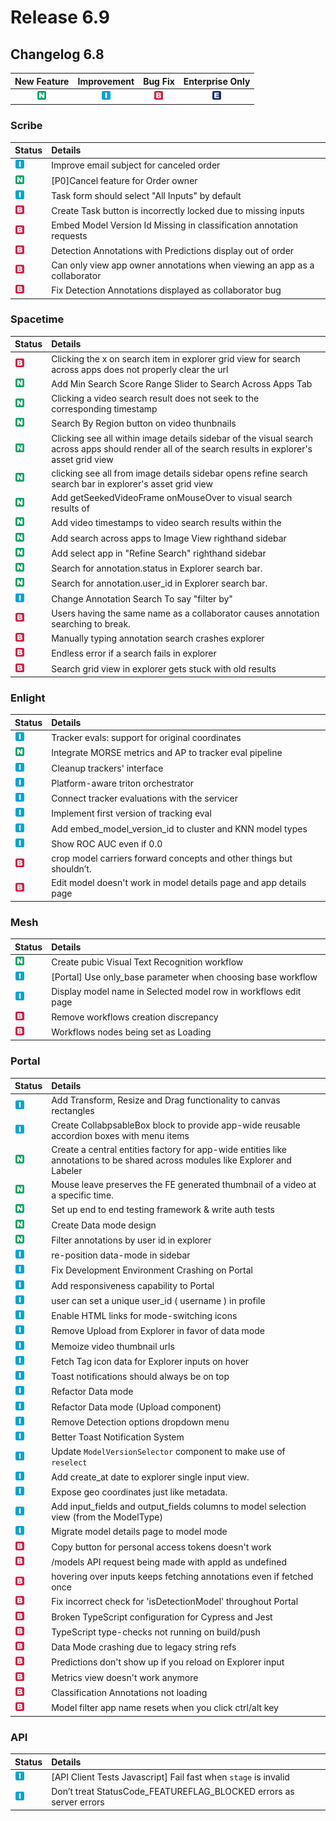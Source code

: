 # Release 6.9

## Changelog 6.8

| New Feature | Improvement | Bug Fix | Enterprise Only |
| :---: | :---: | :---: | :---: |
| ![](../../.gitbook/assets/new_feature%20%281%29%20%281%29%20%287%29.jpg) | ![](../../.gitbook/assets/improvement%20%2819%29%20%281%29.jpg) | ![](../../.gitbook/assets/bug%20%28196%29%20%28452%29%20%289%29.jpg) | ![](../../.gitbook/assets/enterprise%20%2818%29%20%2816%29%20%281%29%20%285%29.jpg) |

### Scribe

| Status | Details |
| :--- | :--- |
| ![](../../.gitbook/assets/improvement%20%2819%29%20%281%29.jpg) | Improve email subject for canceled order |
| ![](../../.gitbook/assets/new_feature%20%281%29%20%281%29%20%287%29.jpg) | \[P0\]Cancel feature for Order owner |
| ![](../../.gitbook/assets/improvement%20%2819%29%20%281%29.jpg) | Task form should select "All Inputs" by default |
| ![](../../.gitbook/assets/bug%20%28196%29%20%28452%29%20%289%29.jpg) | Create Task button is incorrectly locked due to missing inputs |
| ![](../../.gitbook/assets/bug%20%28196%29%20%28452%29%20%289%29.jpg) | Embed Model Version Id Missing in classification annotation requests |
| ![](../../.gitbook/assets/bug%20%28196%29%20%28452%29%20%289%29.jpg) | Detection Annotations with Predictions display out of order |
| ![](../../.gitbook/assets/bug%20%28196%29%20%28452%29%20%289%29.jpg) | Can only view app owner annotations when viewing an app as a collaborator |
| ![](../../.gitbook/assets/bug%20%28196%29%20%28452%29%20%289%29.jpg) | Fix Detection Annotations displayed as collaborator bug |

### Spacetime

| Status | Details |
| :--- | :--- |
| ![](../../.gitbook/assets/bug%20%28196%29%20%28452%29%20%289%29.jpg) | Clicking the x on search item in explorer grid view for search across apps does not properly clear the url |
| ![](../../.gitbook/assets/new_feature%20%281%29%20%281%29%20%287%29.jpg) | Add Min Search Score Range Slider to Search Across Apps Tab |
| ![](../../.gitbook/assets/new_feature%20%281%29%20%281%29%20%287%29.jpg) | Clicking a video search result does not seek to the corresponding timestamp |
| ![](../../.gitbook/assets/new_feature%20%281%29%20%281%29%20%287%29.jpg) | Search By Region button on video thunbnails |
| ![](../../.gitbook/assets/new_feature%20%281%29%20%281%29%20%287%29.jpg) | Clicking see all within image details sidebar of the visual search across apps should render all of the search results in explorer's asset grid view |
| ![](../../.gitbook/assets/new_feature%20%281%29%20%281%29%20%287%29.jpg) | clicking see all from image details sidebar opens refine search search bar in explorer's asset grid view |
| ![](../../.gitbook/assets/new_feature%20%281%29%20%281%29%20%287%29.jpg) | Add getSeekedVideoFrame onMouseOver to visual search results of |
| ![](../../.gitbook/assets/new_feature%20%281%29%20%281%29%20%287%29.jpg) | Add video timestamps to video search results within the |
| ![](../../.gitbook/assets/new_feature%20%281%29%20%281%29%20%287%29.jpg) | Add search across apps to Image View righthand sidebar |
| ![](../../.gitbook/assets/new_feature%20%281%29%20%281%29%20%287%29.jpg) | Add select app in "Refine Search" righthand sidebar |
| ![](../../.gitbook/assets/new_feature%20%281%29%20%281%29%20%287%29.jpg) | Search for annotation.status in Explorer search bar. |
| ![](../../.gitbook/assets/new_feature%20%281%29%20%281%29%20%287%29.jpg) | Search for annotation.user\_id in Explorer search bar. |
| ![](../../.gitbook/assets/improvement%20%2819%29%20%281%29.jpg) | Change Annotation Search To say "filter by" |
| ![](../../.gitbook/assets/bug%20%28196%29%20%28452%29%20%289%29.jpg) | Users having the same name as a collaborator causes annotation searching to break. |
| ![](../../.gitbook/assets/bug%20%28196%29%20%28452%29%20%289%29.jpg) | Manually typing annotation search crashes explorer |
| ![](../../.gitbook/assets/bug%20%28196%29%20%28452%29%20%289%29.jpg) | Endless error if a search fails in explorer |
| ![](../../.gitbook/assets/bug%20%28196%29%20%28452%29%20%289%29.jpg) | Search grid view in explorer gets stuck with old results |

### Enlight

| Status | Details |
| :--- | :--- |
| ![](../../.gitbook/assets/improvement%20%2819%29%20%281%29.jpg) | Tracker evals: support for original coordinates |
| ![](../../.gitbook/assets/new_feature%20%281%29%20%281%29%20%287%29.jpg) | Integrate MORSE metrics and AP to tracker eval pipeline |
| ![](../../.gitbook/assets/improvement%20%2819%29%20%281%29.jpg) | Cleanup trackers' interface |
| ![](../../.gitbook/assets/improvement%20%2819%29%20%281%29.jpg) | Platform-aware triton orchestrator |
| ![](../../.gitbook/assets/improvement%20%2819%29%20%281%29.jpg) | Connect tracker evaluations with the servicer |
| ![](../../.gitbook/assets/improvement%20%2819%29%20%281%29.jpg) | Implement first version of tracking eval |
| ![](../../.gitbook/assets/improvement%20%2819%29%20%281%29.jpg) | Add embed\_model\_version\_id to cluster and KNN model types |
| ![](../../.gitbook/assets/improvement%20%2819%29%20%281%29.jpg) | Show ROC AUC even if 0.0 |
| ![](../../.gitbook/assets/bug%20%28196%29%20%28452%29%20%289%29.jpg) | crop model carriers forward concepts and other things but shouldn’t. |
| ![](../../.gitbook/assets/bug%20%28196%29%20%28452%29%20%289%29.jpg) | Edit model doesn't work in model details page and app details page |

### Mesh

| Status | Details |
| :--- | :--- |
| ![](../../.gitbook/assets/new_feature%20%281%29%20%281%29%20%287%29.jpg) | Create pubic Visual Text Recognition workflow |
| ![](../../.gitbook/assets/improvement%20%2819%29%20%281%29.jpg) | \[Portal\] Use only\_base parameter when choosing base workflow |
| ![](../../.gitbook/assets/improvement%20%2819%29%20%281%29.jpg) | Display model name in Selected model row in workflows edit page |
| ![](../../.gitbook/assets/bug%20%28196%29%20%28452%29%20%289%29.jpg) | Remove workflows creation discrepancy |
| ![](../../.gitbook/assets/bug%20%28196%29%20%28452%29%20%289%29.jpg) | Workflows nodes being set as Loading |

### Portal

| Status | Details |
| :--- | :--- |
| ![](../../.gitbook/assets/improvement%20%2819%29%20%281%29.jpg) | Add Transform, Resize and Drag functionality to canvas rectangles |
| ![](../../.gitbook/assets/improvement%20%2819%29%20%281%29.jpg) | Create CollabpsableBox block to provide app-wide reusable accordion boxes with menu items |
| ![](../../.gitbook/assets/new_feature%20%281%29%20%281%29%20%287%29.jpg) | Create a central entities factory for app-wide entities like annotations to be shared across modules like Explorer and Labeler |
| ![](../../.gitbook/assets/new_feature%20%281%29%20%281%29%20%287%29.jpg) | Mouse leave preserves the FE generated thumbnail of a video at a specific time. |
| ![](../../.gitbook/assets/new_feature%20%281%29%20%281%29%20%287%29.jpg) | Set up end to end testing framework & write auth tests |
| ![](../../.gitbook/assets/new_feature%20%281%29%20%281%29%20%287%29.jpg) | Create Data mode design |
| ![](../../.gitbook/assets/new_feature%20%281%29%20%281%29%20%287%29.jpg) | Filter annotations by user id in explorer |
| ![](../../.gitbook/assets/improvement%20%2819%29%20%281%29.jpg) | re-position data-mode in sidebar |
| ![](../../.gitbook/assets/improvement%20%2819%29%20%281%29.jpg) | Fix Development Environment Crashing on Portal |
| ![](../../.gitbook/assets/improvement%20%2819%29%20%281%29.jpg) | Add responsiveness capability to Portal |
| ![](../../.gitbook/assets/improvement%20%2819%29%20%281%29.jpg) | user can set a unique user\_id \( username \) in profile |
| ![](../../.gitbook/assets/improvement%20%2819%29%20%281%29.jpg) | Enable HTML links for mode-switching icons |
| ![](../../.gitbook/assets/improvement%20%2819%29%20%281%29.jpg) | Remove Upload from Explorer in favor of data mode |
| ![](../../.gitbook/assets/improvement%20%2819%29%20%281%29.jpg) | Memoize video thumbnail urls |
| ![](../../.gitbook/assets/improvement%20%2819%29%20%281%29.jpg) | Fetch Tag icon data for Explorer inputs on hover |
| ![](../../.gitbook/assets/improvement%20%2819%29%20%281%29.jpg) | Toast notifications should always be on top |
| ![](../../.gitbook/assets/improvement%20%2819%29%20%281%29.jpg) | Refactor Data mode |
| ![](../../.gitbook/assets/improvement%20%2819%29%20%281%29.jpg) | Refactor Data mode \(Upload component\) |
| ![](../../.gitbook/assets/improvement%20%2819%29%20%281%29.jpg) | Remove Detection options dropdown menu |
| ![](../../.gitbook/assets/improvement%20%2819%29%20%281%29.jpg) | Better Toast Notification System |
| ![](../../.gitbook/assets/improvement%20%2819%29%20%281%29.jpg) | Update `ModelVersionSelector` component to make use of `reselect` |
| ![](../../.gitbook/assets/improvement%20%2819%29%20%281%29.jpg) | Add create\_at date to explorer single input view. |
| ![](../../.gitbook/assets/improvement%20%2819%29%20%281%29.jpg) | Expose geo coordinates just like metadata. |
| ![](../../.gitbook/assets/improvement%20%2819%29%20%281%29.jpg) | Add input\_fields and output\_fields columns to model selection view \(from the ModelType\) |
| ![](../../.gitbook/assets/improvement%20%2819%29%20%281%29.jpg) | Migrate model details page to model mode |
| ![](../../.gitbook/assets/bug%20%28196%29%20%28452%29%20%289%29.jpg) | Copy button for personal access tokens doesn't work |
| ![](../../.gitbook/assets/bug%20%28196%29%20%28452%29%20%289%29.jpg) | /models API request being made with appId as undefined |
| ![](../../.gitbook/assets/bug%20%28196%29%20%28452%29%20%289%29.jpg) | hovering over inputs keeps fetching annotations even if fetched once |
| ![](../../.gitbook/assets/bug%20%28196%29%20%28452%29%20%289%29.jpg) | Fix incorrect check for 'isDetectionModel' throughout Portal |
| ![](../../.gitbook/assets/bug%20%28196%29%20%28452%29%20%289%29.jpg) | Broken TypeScript configuration for Cypress and Jest |
| ![](../../.gitbook/assets/bug%20%28196%29%20%28452%29%20%289%29.jpg) | TypeScript type-checks not running on build/push |
| ![](../../.gitbook/assets/bug%20%28196%29%20%28452%29%20%289%29.jpg) | Data Mode crashing due to legacy string refs |
| ![](../../.gitbook/assets/bug%20%28196%29%20%28452%29%20%289%29.jpg) | Predictions don't show up if you reload on Explorer input |
| ![](../../.gitbook/assets/bug%20%28196%29%20%28452%29%20%289%29.jpg) | Metrics view doesn't work anymore |
| ![](../../.gitbook/assets/bug%20%28196%29%20%28452%29%20%289%29.jpg) | Classification Annotations not loading |
| ![](../../.gitbook/assets/bug%20%28196%29%20%28452%29%20%289%29.jpg) | Model filter app name resets when you click ctrl/alt key |

### API

| Status | Details |
| :--- | :--- |
| ![](../../.gitbook/assets/improvement%20%2819%29%20%281%29.jpg) | \[API Client Tests Javascript\] Fail fast when `stage` is invalid |
| ![](../../.gitbook/assets/improvement%20%2819%29%20%281%29.jpg) | Don’t treat StatusCode\_FEATUREFLAG\_BLOCKED errors as server errors |


